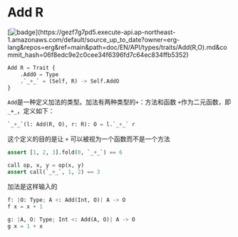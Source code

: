 # Add R

[![badge](https://img.shields.io/endpoint.svg?url=https%3A%2F%2Fgezf7g7pd5.execute-api.ap-northeast-1.amazonaws.com%2Fdefault%2Fsource_up_to_date%3Fowner%3Derg-lang%26repos%3Derg%26ref%3Dmain%26path%3Ddoc/EN/API/types/traits/Add(R,O).md%26commit_hash%3D06f8edc9e2c0cee34f6396fd7c64ec834ffb5352)](https://gezf7g7pd5.execute-api.ap-northeast-1.amazonaws.com/default/source_up_to_date?owner=erg-lang&repos=erg&ref=main&path=doc/EN/API/types/traits/Add(R,O).md&commit_hash=06f8edc9e2c0cee34f6396fd7c64ec834ffb5352)

```python
Add R = Trait {
    .AddO = Type
    .`_+_` = (Self, R) -> Self.AddO
}
```

`Add`是一种定义加法的类型。加法有两种类型的`+`：方法和函数
`+`作为二元函数，即`_+_`，定义如下：

```python
`_+_`(l: Add(R, O), r: R): O = l.`_+_` r
```

这个定义的目的是让 `+` 可以被视为一个函数而不是一个方法

```python
assert [1, 2, 3].fold(0, `_+_`) == 6

call op, x, y = op(x, y)
assert call(`_+_`, 1, 2) == 3
```

加法是这样输入的

```python
f: |O: Type; A <: Add(Int, O)| A -> O
f x = x + 1

g: |A, O: Type; Int <: Add(A, O)| A -> O
g x = 1 + x
```
